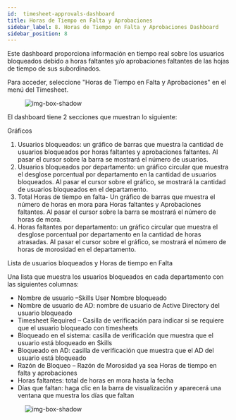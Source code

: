 ```yaml
---
id:  timesheet-approvals-dashboard
title: Horas de Tiempo en Falta y Aprobaciones
sidebar_label: 8. Horas de Tiempo en Falta y Aprobaciones Dashboard
sidebar_position: 8
---
```


Este dashboard proporciona información en tiempo real sobre los usuarios bloqueados debido a horas faltantes y/o aprobaciones faltantes de las hojas de tiempo de sus subordinados.

Para acceder, seleccione "Horas de Tiempo en Falta y Aprobaciones" en el menú del  Timesheet.

<figure>

![img-box-shadow](/img/university/dashboards/missing-timesheets-dashboard/university-missing-timesheets-1.png)
<figcaption></figcaption>
</figure>

El dashboard tiene 2 secciones que muestran lo siguiente:

Gráficos

1. Usuarios bloqueados: un gráfico de barras que muestra la cantidad de usuarios bloqueados por horas faltantes y aprobaciones faltantes. Al pasar el cursor sobre la barra se mostrará el número de usuarios.
2. Usuarios bloqueados por departamento: un gráfico circular que muestra el desglose porcentual por departamento en la cantidad de usuarios bloqueados. Al pasar el cursor sobre el gráfico, se mostrará la cantidad de usuarios bloqueados en el departamento.
3. Total Horas de tiempo en falta- Un gráfico de barras que muestra el número de horas en mora para Horas faltantes y Aprobaciones faltantes. Al pasar el cursor sobre la barra se mostrará el número de horas de mora.
4. Horas faltantes por departamento: un gráfico circular que muestra el desglose porcentual por departamento en la cantidad de horas atrasadas. Al pasar el cursor sobre el gráfico, se mostrará el número de horas de morosidad en el departamento.

Lista de usuarios bloqueados y Horas de tiempo en Falta

Una lista que muestra los usuarios bloqueados en cada departamento con las siguientes columnas:

- Nombre de usuario –Skills User Nombre bloqueado
- Nombre de usuario de AD: nombre de usuario de Active Directory del usuario bloqueado
- Timesheet Required – Casilla de verificación para indicar si se requiere que el usuario bloqueado con timesheets
- Bloqueado en el sistema: casilla de verificación que muestra que el usuario está bloqueado en Skills
- Bloqueado en AD: casilla de verificación que muestra que el AD del usuario está bloqueado
- Razón de Bloqueo – Razón de Morosidad ya sea  Horas de tiempo en falta y aprobaciones
- Horas faltantes: total de horas en mora hasta la fecha
- Días que faltan: haga clic en la barra de visualización y aparecerá una ventana que muestra los días que faltan

<figure>

![img-box-shadow](/img/university/dashboards/missing-timesheets-dashboard/university-missing-timesheets-2.png)
<figcaption></figcaption>
</figure> 